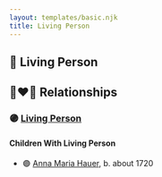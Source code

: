 ```yaml
---
layout: templates/basic.njk
title: Living Person
---
```

## 🔵 Living Person


## 👩‍❤️‍👨 Relationships

### 🟣 [Living Person](/people/4/46044031)

#### Children With Living Person
* 🟣 [Anna Maria Hauer](/people/2/22963774), b. about 1720